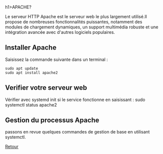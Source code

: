 h1>APACHE?</h1>
<p>Le serveur HTTP Apache est le serveur web le plus largement utilisé.Il propose de nombreuses fonctionnalités puissantes,
     notamment des modules de chargement dynamiques, un support multimédia robuste et une intégration avancée avec d'autres
      logiciels populaires.
</p>

<h2>Installer Apache</h2>
<p>Saisissez la commande suivante dans un terminal :

    sudo apt update
    sudo apt install apache2
</p>

<h2>Verifier votre serveur web</h2>
<p>Vérifier avec systemd init si le service fonctionne en saisissant : 
sudo systemctl status apache2</p>

<h2>Gestion du processus Apache</h2>
<p>passons en revue quelques commandes de gestion de base en utilisant systemctl.</p>

<a href="https://github.com/NyAina2/Sys_serveur">Retour</a>
